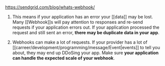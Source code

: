 https://sendgrid.com/blog/whats-webhook/

1) This means if your application has an error your [[data]] may be lost. Many [[Webhook]]s will pay attention to responses and re-send requests if your application errors out. If your application processed the request and still sent an error, **there may be duplicate data in your app**.

2) Webhooks can make a lot of requests. If your provider has a lot of [[carreer/development/programming/message/Event|events]] to tell you about, they may end up DDoSing your app. Make sure **your application can handle the expected scale of your webhook**.